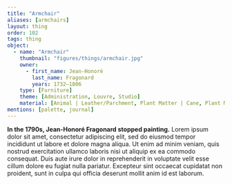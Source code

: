```yaml
---
title: "Armchair"
aliases: [armchairs]
layout: thing
order: 102
tags: thing
object: 
  - name: "Armchair"
    thumbnail: "figures/things/armchair.jpg"
    owner:
      - first_name: Jean-Honoré
        last_name: Fragonard
        years: 1732–1806
    type: [Furniture]
    theme: [Administration, Louvre, Studio]
    material: [Animal | Leather/Parchment, Plant Matter | Cane, Plant Matter | Wood]
mentions: [palette, journal]
---
```


**In the 1790s, Jean-Honoré Fragonard stopped painting.** Lorem ipsum dolor sit amet, consectetur adipiscing elit, sed do eiusmod tempor incididunt ut labore et dolore magna aliqua. Ut enim ad minim veniam, quis nostrud exercitation ullamco laboris nisi ut aliquip ex ea commodo consequat. Duis aute irure dolor in reprehenderit in voluptate velit esse cillum dolore eu fugiat nulla pariatur. Excepteur sint occaecat cupidatat non proident, sunt in culpa qui officia deserunt mollit anim id est laborum.